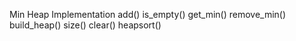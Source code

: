 Min Heap Implementation
add() 
is_empty()
get_min() 
remove_min() 
build_heap() 
size() 
clear()
heapsort()

